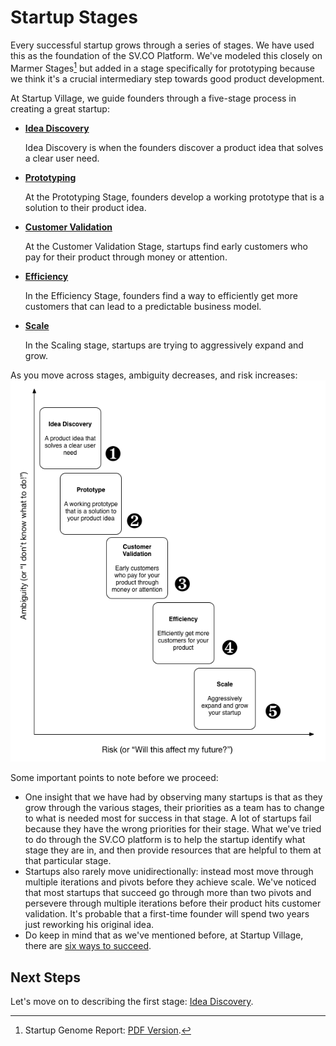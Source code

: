 # Startup Stages

Every successful startup grows through a series of stages. We have used this as the foundation of the SV.CO Platform. We've modeled this closely on Marmer Stages[^1] but added in a stage specifically for prototyping because we think it's a crucial intermediary step towards good product development.

At Startup Village, we guide founders through a five-stage process in creating a great startup:

* [**Idea Discovery**](stages/1-idea-discovery.md)

  Idea Discovery is when the founders discover a product idea that solves a clear user need.
* [**Prototyping**](stages/2-prototyping.md)

  At the Prototyping Stage, founders develop a working prototype that is a solution to their product idea.
* [**Customer Validation**](stages/3-customer-validation.md)

  At the Customer Validation Stage, startups find early customers who pay for their product through money or attention.
* [**Efficiency**](stages/4-efficiency.md)

  In the Efficiency Stage, founders find a way to efficiently get more customers that can lead to a predictable business model.
* [**Scale**](stages/5-scale.md)

  In the Scaling stage, startups are trying to aggressively expand and grow.


As you move across stages, ambiguity decreases, and risk increases:
![Illustration of Risk and Ambiguity across Stages](images/stages1.png)

Some important points to note before we proceed:

* One insight that we have had by observing many startups is that as they grow through the various stages, their priorities as a team has to change to what is needed most for success in that stage. A lot of startups fail because they have the wrong priorities for their stage.  What we've tried to do through the SV.CO platform is to help the startup identify what stage they are in, and then provide resources that are helpful to them at that particular stage.
* Startups also rarely move unidirectionally: instead most move through multiple iterations and pivots before they achieve scale. We've noticed that most startups that succeed go through more than two pivots and persevere through multiple iterations before their product hits customer validation. It's probable that a first-time founder will spend two years just reworking his original idea.
* Do keep in mind that as we've mentioned before, at Startup Village, there are [six ways to succeed](introduction.md).

## Next Steps
Let's move on to describing the first stage: [Idea Discovery](stages/1-idea-discovery.md).


[^1]: Startup Genome Report: [PDF Version](https://s3.amazonaws.com/startupcompass-public/StartupGenomeReport1_Why_Startups_Succeed_v2.pdf).
